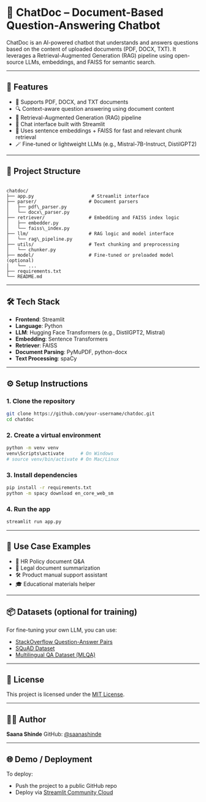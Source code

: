 
# 🧠 ChatDoc – Document-Based Question-Answering Chatbot

ChatDoc is an AI-powered chatbot that understands and answers questions based on the content of uploaded documents (PDF, DOCX, TXT). It leverages a Retrieval-Augmented Generation (RAG) pipeline using open-source LLMs, embeddings, and FAISS for semantic search.

---

## 🚀 Features

- 📄 Supports PDF, DOCX, and TXT documents
- 🔍 Context-aware question answering using document content
- 🔗 Retrieval-Augmented Generation (RAG) pipeline
- 💬 Chat interface built with Streamlit
- 🧠 Uses sentence embeddings + FAISS for fast and relevant chunk retrieval
- 🪄 Fine-tuned or lightweight LLMs (e.g., Mistral-7B-Instruct, DistilGPT2)

---

## 📂 Project Structure

```

chatdoc/
├── app.py                     # Streamlit interface
├── parser/                   # Document parsers
│   ├── pdf\_parser.py
│   └── docx\_parser.py
├── retriever/                # Embedding and FAISS index logic
│   ├── embedder.py
│   └── faiss\_index.py
├── llm/                      # RAG logic and model interface
│   └── rag\_pipeline.py
├── utils/                    # Text chunking and preprocessing
│   └── chunker.py
├── model/                    # Fine-tuned or preloaded model (optional)
│   └── ...
├── requirements.txt
└── README.md

````

---

## 🛠️ Tech Stack

- **Frontend**: Streamlit
- **Language**: Python
- **LLM**: Hugging Face Transformers (e.g., DistilGPT2, Mistral)
- **Embedding**: Sentence Transformers
- **Retriever**: FAISS
- **Document Parsing**: PyMuPDF, python-docx
- **Text Processing**: spaCy

---

## ⚙️ Setup Instructions

### 1. Clone the repository

```bash
git clone https://github.com/your-username/chatdoc.git
cd chatdoc
````

### 2. Create a virtual environment

```bash
python -m venv venv
venv\Scripts\activate      # On Windows
# source venv/bin/activate # On Mac/Linux
```

### 3. Install dependencies

```bash
pip install -r requirements.txt
python -m spacy download en_core_web_sm
```

### 4. Run the app

```bash
streamlit run app.py
```

---

## 📌 Use Case Examples

* 📘 HR Policy document Q\&A
* 📑 Legal document summarization
* 🛠️ Product manual support assistant
* 🎓 Educational materials helper

---

## 📦 Datasets (optional for training)

For fine-tuning your own LLM, you can use:

* [StackOverflow Question-Answer Pairs](https://www.kaggle.com/datasets/sashankpillai/stackoverflow-qa-pairs)
* [SQuAD Dataset](https://rajpurkar.github.io/SQuAD-explorer/)
* [Multilingual QA Dataset (MLQA)](https://github.com/facebookresearch/MLQA)

---

## 📄 License

This project is licensed under the [MIT License](LICENSE).

---

## 🙋‍♀️ Author

**Saana Shinde**
GitHub: [@saanashinde](https://github.com/saanashinde)

---

## 🌐 Demo / Deployment

To deploy:

* Push the project to a public GitHub repo
* Deploy via [Streamlit Community Cloud](https://streamlit.io/cloud)


